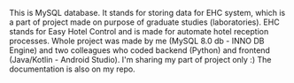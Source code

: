 This is MySQL database. It stands for storing data for EHC system, which is a part of project made on purpose of graduate studies (laboratories). EHC stands for Easy Hotel Control and is made for automate hotel reception processes. Whole project was made by me (MySQL 8.0 db - INNO DB Engine) and two colleagues who coded backend (Python) and frontend (Java/Kotlin - Android Studio). I'm sharing my part of project only :) The documentation is also on my repo.

